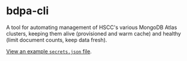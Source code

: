 # bdpa-cli

A tool for automating management of HSCC's various MongoDB Atlas clusters,
keeping them alive (provisioned and warm cache) and healthy (limit document
counts, keep data fresh).

[View an example `secrets.json` file][1].

[1]: ./secrets.example.json
